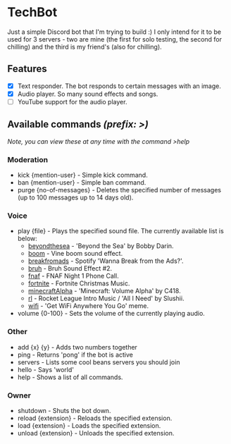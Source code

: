 # TechBot

Just a simple Discord bot that I'm trying to build :) I only intend for it to be used for 3 servers - two are mine (the first for solo testing, the second for chilling) and the third is my friend's (also for chilling).

## Features
- [x] Text responder. The bot responds to certain messages with an image.
- [x] Audio player. So many sound effects and songs.
- [ ] YouTube support for the audio player.

## Available commands *(prefix: >)*
*Note, you can view these at any time with the command >help*

### Moderation
* kick {mention-user} - Simple kick command.
* ban {mention-user} - Simple ban command.
* purge {no-of-messages} - Deletes the specified number of messages (up to 100 messages up to 14 days old).

### Voice
* play {file} - Plays the specified sound file. The currently available list is below:
  * [beyondthesea](https://www.youtube.com/watch?v=ptsa21ULFSo) - 'Beyond the Sea' by Bobby Darin.
  * [boom](https://www.youtube.com/watch?v=_vBVGjFdwk4) - Vine boom sound effect.
  * [breakfromads](https://www.youtube.com/watch?v=mtihCM8mzeU) - Spotify 'Wanna Break from the Ads?'.
  * [bruh](https://www.youtube.com/watch?v=2ZIpFytCSVc) - Bruh Sound Effect #2.
  * [fnaf](https://www.youtube.com/watch?v=zSmEKJ7RIpc) - FNAF Night 1 Phone Call.
  * [fortnite](https://www.youtube.com/watch?v=CjaeNACb5gc) - Fortnite Christmas Music.
  * [minecraftAlpha](https://www.youtube.com/watch?v=6wv84OUmnwg&list=PLHykAyQQdTart3T8wrDjEnAFEmbVstInA) - 'Minecraft: Volume Alpha' by C418.
  * [rl](https://www.youtube.com/watch?v=QHVREB6fdvI) - Rocket League Intro Music / 'All I Need' by Slushii.
  * [wifi](https://www.youtube.com/watch?v=9p0pdiTOlzw) - 'Get WiFi Anywhere You Go' meme.
* volume {0-100} - Sets the volume of the currently playing audio.

### Other
* add {x} {y} - Adds two numbers together
* ping - Returns 'pong' if the bot is active
* servers - Lists some cool beans servers you should join
* hello - Says 'world'
* help - Shows a list of all commands.

### Owner
* shutdown - Shuts the bot down.
* reload {extension} - Reloads the specified extension.
* load {extension} - Loads the specified extension.
* unload {extension} - Unloads the specified extension.
